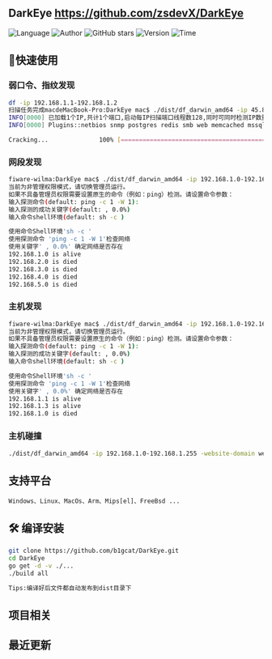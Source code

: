 ## DarkEye <https://github.com/zsdevX/DarkEye>
<!--auto_detail_badge_begin_0b490ffb61b26b45de3ea5d7dd8a582e-->
![Language](https://img.shields.io/badge/Language-Golang-blue)
![Author](https://img.shields.io/badge/Author-zsdevX-orange)
![GitHub stars](https://img.shields.io/github/stars/zsdevX/DarkEye.svg?style=flat&logo=github)
![Version](https://img.shields.io/badge/Version-V4.3.0-red)
![Time](https://img.shields.io/badge/Join-20210120-green)
<!--auto_detail_badge_end_fef74f2d7ea73fcc43ff78e05b1e7451-->


## 🚀快速使用 

### 弱口令、指纹发现

```bash
df -ip 192.168.1.1-192.168.1.2
扫描任务完成macdeMacBook-Pro:DarkEye mac$ ./dist/df_darwin_amd64 -ip 45.88.13.188 -website-domain-list www.hackdoor.org -port-list 80
INFO[0000] 已加载1个IP,共计1个端口,启动每IP扫描端口线程数128,同时可同时检测IP数量32 
INFO[0000] Plugins::netbios snmp postgres redis smb web memcached mssql mysql ftp mongodb ssh  

Cracking...              100% [==================================================================================================================================================] (1/1, 13 it/min) 
```

### 网段发现

```bash
fiware-wilma:DarkEye mac$ ./dist/df_darwin_amd64 -ip 192.168.1.0-192.168.255.0  -only-alive-network
当前为非管理权限模式，请切换管理员运行。
如果不具备管理员权限需要设置原生的命令（例如：ping）检测。请设置命令参数：
输入探测命令(default: ping -c 1 -W 1):
输入探测的成功关键字(default: , 0.0%)
输入命令shell环境(default: sh -c )

使用命令Shell环境'sh -c '
使用探测命令 'ping -c 1 -W 1'检查网络 
使用关键字' , 0.0%' 确定网络是否存在
192.168.1.0 is alive
192.168.2.0 is died
192.168.3.0 is died
192.168.4.0 is died
192.168.5.0 is died

```

### 主机发现

```bash
fiware-wilma:DarkEye mac$ ./dist/df_darwin_amd64 -ip 192.168.1.0-192.168.1.255 --alive-host-check
当前为非管理权限模式，请切换管理员运行。
如果不具备管理员权限需要设置原生的命令（例如：ping）检测。请设置命令参数：
输入探测命令(default: ping -c 1 -W 1):
输入探测的成功关键字(default: , 0.0%)
输入命令shell环境(default: sh -c )

使用命令Shell环境'sh -c '
使用探测命令 'ping -c 1 -W 1'检查网络 
使用关键字' , 0.0%' 确定网络是否存在
192.168.1.1 is alive
192.168.1.3 is alive
192.168.1.0 is died

```

### 主机碰撞

```bash
./dist/df_darwin_amd64 -ip 192.168.1.0-192.168.1.255 -website-domain website.txt
```

## 支持平台

```
Windows、Linux、MacOs、Arm、Mips[el]、FreeBsd ...
```


## 🛠 编译安装

```bash
git clone https://github.com/b1gcat/DarkEye.git
cd DarkEye
go get -d -v ./...
./build all

Tips:编译好后文件都自动发布到dist目录下
```

<!--auto_detail_active_begin_e1c6fb434b6f0baf6912c7a1934f772b-->
## 项目相关


## 最近更新

<!--auto_detail_active_end_f9cf7911015e9913b7e691a7a5878527-->
